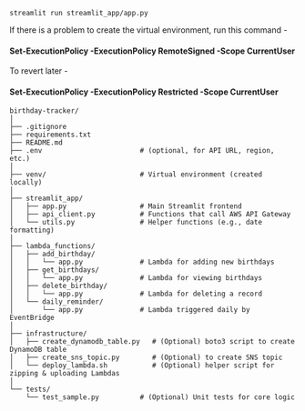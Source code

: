 ```
streamlit run streamlit_app/app.py
```

If there is a problem to create the virtual environment, run this command -
#### Set-ExecutionPolicy -ExecutionPolicy RemoteSigned -Scope CurrentUser

To revert later - 
#### Set-ExecutionPolicy -ExecutionPolicy Restricted -Scope CurrentUser


```
birthday-tracker/
│
├── .gitignore
├── requirements.txt
├── README.md
├── .env                        # (optional, for API URL, region, etc.)
│
├── venv/                       # Virtual environment (created locally)
│
├── streamlit_app/
│   ├── app.py                  # Main Streamlit frontend
│   ├── api_client.py           # Functions that call AWS API Gateway
│   └── utils.py                # Helper functions (e.g., date formatting)
│
├── lambda_functions/
│   ├── add_birthday/
│   │   └── app.py              # Lambda for adding new birthdays
│   ├── get_birthdays/
│   │   └── app.py              # Lambda for viewing birthdays
│   ├── delete_birthday/
│   │   └── app.py              # Lambda for deleting a record
│   └── daily_reminder/
│       └── app.py              # Lambda triggered daily by EventBridge
│
├── infrastructure/
│   ├── create_dynamodb_table.py   # (Optional) boto3 script to create DynamoDB table
│   ├── create_sns_topic.py        # (Optional) to create SNS topic
│   └── deploy_lambda.sh           # (Optional) helper script for zipping & uploading Lambdas
│
└── tests/
    └── test_sample.py          # (Optional) Unit tests for core logic


```